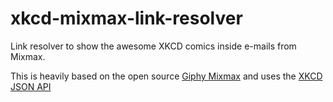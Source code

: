 # xkcd-mixmax-link-resolver
Link resolver to show the awesome XKCD comics inside e-mails from Mixmax.

This is heavily based on the open source [Giphy Mixmax](https://github.com/mixmaxhq/giphy-example-link-resolver) and uses the [XKCD JSON API](https://xkcd.com/json.html)
